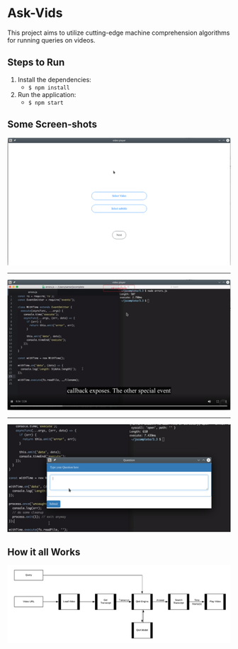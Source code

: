 # Ask-Vids

This project aims to utilize cutting-edge machine comprehension algorithms for running queries on videos. 

## Steps to Run 
1. Install the dependencies:
    - `$ npm install` 
2. Run the application: 
    - `$ npm start` 

## Some Screen-shots

![](docs/imgs/83727030-0d65c280-a662-11ea-8377-b18dc365af37.png)

<hr/>

![](docs/imgs/83733676-7c93e480-a66b-11ea-941e-76683f32c190.png)

<hr/>

![](docs/imgs/83733919-e44a2f80-a66b-11ea-9778-4742b08b2856.png)

## How it all Works 
![](docs/imgs/videoQnAbp.png)